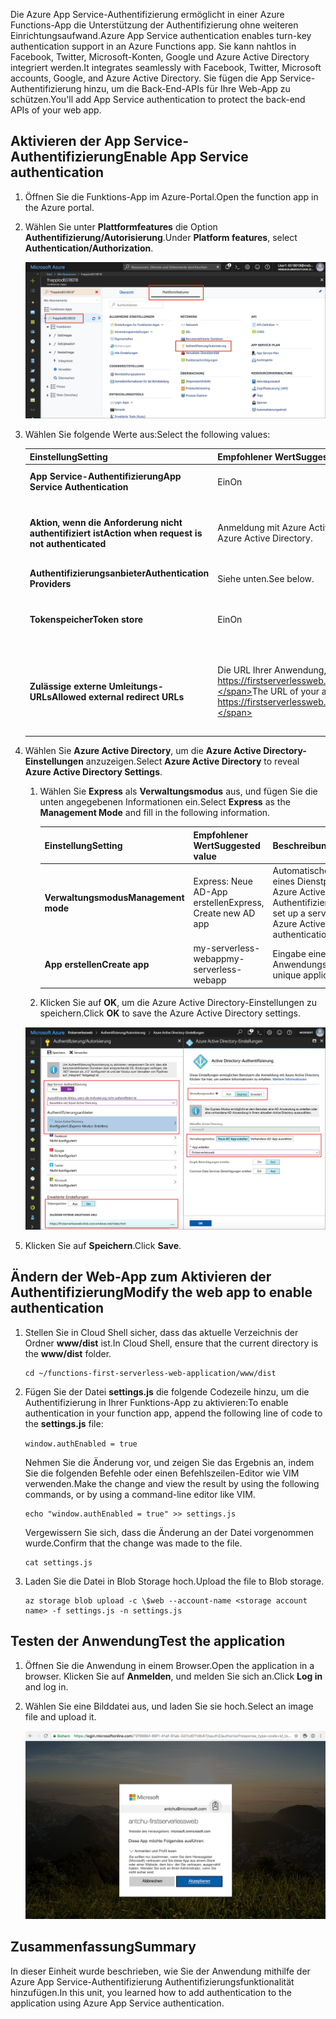 <span data-ttu-id="1950d-101">Die Azure App Service-Authentifizierung ermöglicht in einer Azure Functions-App die Unterstützung der Authentifizierung ohne weiteren Einrichtungsaufwand.</span><span class="sxs-lookup"><span data-stu-id="1950d-101">Azure App Service authentication enables turn-key authentication support in an Azure Functions app.</span></span> <span data-ttu-id="1950d-102">Sie kann nahtlos in Facebook, Twitter, Microsoft-Konten, Google und Azure Active Directory integriert werden.</span><span class="sxs-lookup"><span data-stu-id="1950d-102">It integrates seamlessly with Facebook, Twitter, Microsoft accounts, Google, and Azure Active Directory.</span></span> <span data-ttu-id="1950d-103">Sie fügen die App Service-Authentifizierung hinzu, um die Back-End-APIs für Ihre Web-App zu schützen.</span><span class="sxs-lookup"><span data-stu-id="1950d-103">You'll add App Service authentication to protect the back-end APIs of your web app.</span></span>

## <a name="enable-app-service-authentication"></a><span data-ttu-id="1950d-104">Aktivieren der App Service-Authentifizierung</span><span class="sxs-lookup"><span data-stu-id="1950d-104">Enable App Service authentication</span></span>

1. <span data-ttu-id="1950d-105">Öffnen Sie die Funktions-App im Azure-Portal.</span><span class="sxs-lookup"><span data-stu-id="1950d-105">Open the function app in the Azure portal.</span></span>

1. <span data-ttu-id="1950d-106">Wählen Sie unter **Plattformfeatures** die Option **Authentifizierung/Autorisierung**.</span><span class="sxs-lookup"><span data-stu-id="1950d-106">Under **Platform features**, select **Authentication/Authorization**.</span></span>

    ![Wählen Sie „Authentifizierung und Autorisierung“ aus.](../media/6-authorization.jpg)


1. <span data-ttu-id="1950d-108">Wählen Sie folgende Werte aus:</span><span class="sxs-lookup"><span data-stu-id="1950d-108">Select the following values:</span></span>
    
    | <span data-ttu-id="1950d-109">Einstellung</span><span class="sxs-lookup"><span data-stu-id="1950d-109">Setting</span></span>      |  <span data-ttu-id="1950d-110">Empfohlener Wert</span><span class="sxs-lookup"><span data-stu-id="1950d-110">Suggested value</span></span>   | <span data-ttu-id="1950d-111">Beschreibung</span><span class="sxs-lookup"><span data-stu-id="1950d-111">Description</span></span>                                        |
    | --- | --- | ---|
    | <span data-ttu-id="1950d-112">**App Service-Authentifizierung**</span><span class="sxs-lookup"><span data-stu-id="1950d-112">**App Service Authentication**</span></span> | <span data-ttu-id="1950d-113">Ein</span><span class="sxs-lookup"><span data-stu-id="1950d-113">On</span></span> | <span data-ttu-id="1950d-114">Aktiviert die Authentifizierung.</span><span class="sxs-lookup"><span data-stu-id="1950d-114">Enable authentication.</span></span> |
    | <span data-ttu-id="1950d-115">**Aktion, wenn die Anforderung nicht authentifiziert ist**</span><span class="sxs-lookup"><span data-stu-id="1950d-115">**Action when request is not authenticated**</span></span> | <span data-ttu-id="1950d-116">Anmeldung mit Azure Active Directory.</span><span class="sxs-lookup"><span data-stu-id="1950d-116">Sign in with Azure Active Directory.</span></span> | <span data-ttu-id="1950d-117">Auswahl einer konfigurierte Authentifizierungsmethode (siehe unten).</span><span class="sxs-lookup"><span data-stu-id="1950d-117">Select a configured authentication method (See below).</span></span> |
    | <span data-ttu-id="1950d-118">**Authentifizierungsanbieter**</span><span class="sxs-lookup"><span data-stu-id="1950d-118">**Authentication Providers**</span></span> | <span data-ttu-id="1950d-119">Siehe unten.</span><span class="sxs-lookup"><span data-stu-id="1950d-119">See below.</span></span> | <span data-ttu-id="1950d-120">Siehe unten.</span><span class="sxs-lookup"><span data-stu-id="1950d-120">See below.</span></span> |
    | <span data-ttu-id="1950d-121">**Tokenspeicher**</span><span class="sxs-lookup"><span data-stu-id="1950d-121">**Token store**</span></span> | <span data-ttu-id="1950d-122">Ein</span><span class="sxs-lookup"><span data-stu-id="1950d-122">On</span></span> | <span data-ttu-id="1950d-123">Ermöglicht App Service das Speichern und Verwalten von Token.</span><span class="sxs-lookup"><span data-stu-id="1950d-123">Allow App Service to store and manage tokens.</span></span> |
    | <span data-ttu-id="1950d-124">**Zulässige externe Umleitungs-URLs**</span><span class="sxs-lookup"><span data-stu-id="1950d-124">**Allowed external redirect URLs**</span></span> | <span data-ttu-id="1950d-125">Die URL Ihrer Anwendung, z.B. https://firstserverlessweb.z4.web.core.windows.net/.</span><span class="sxs-lookup"><span data-stu-id="1950d-125">The URL of your application, for example https://firstserverlessweb.z4.web.core.windows.net/.</span></span> | <span data-ttu-id="1950d-126">URLs, an die App Service Anforderungen umleiten darf, nachdem ein Benutzer authentifiziert wurde.</span><span class="sxs-lookup"><span data-stu-id="1950d-126">URLs that App Service is allowed to redirect to, after a user is authenticated.</span></span> |

1. <span data-ttu-id="1950d-127">Wählen Sie **Azure Active Directory**, um die **Azure Active Directory-Einstellungen** anzuzeigen.</span><span class="sxs-lookup"><span data-stu-id="1950d-127">Select **Azure Active Directory** to reveal **Azure Active Directory Settings**.</span></span>

    1. <span data-ttu-id="1950d-128">Wählen Sie **Express** als **Verwaltungsmodus** aus, und fügen Sie die unten angegebenen Informationen ein.</span><span class="sxs-lookup"><span data-stu-id="1950d-128">Select **Express** as the **Management Mode** and fill in the following information.</span></span>
    
        | <span data-ttu-id="1950d-129">Einstellung</span><span class="sxs-lookup"><span data-stu-id="1950d-129">Setting</span></span>      |  <span data-ttu-id="1950d-130">Empfohlener Wert</span><span class="sxs-lookup"><span data-stu-id="1950d-130">Suggested value</span></span>   | <span data-ttu-id="1950d-131">Beschreibung</span><span class="sxs-lookup"><span data-stu-id="1950d-131">Description</span></span>                                        |
        | --- | --- | ---|
        | <span data-ttu-id="1950d-132">**Verwaltungsmodus**</span><span class="sxs-lookup"><span data-stu-id="1950d-132">**Management mode**</span></span> | <span data-ttu-id="1950d-133">Express: Neue AD-App erstellen</span><span class="sxs-lookup"><span data-stu-id="1950d-133">Express, Create new AD app</span></span> | <span data-ttu-id="1950d-134">Automatische Einrichtung eines Dienstprinzipal und der Azure Active Directory-Authentifizierung.</span><span class="sxs-lookup"><span data-stu-id="1950d-134">Automatically set up a service principal and Azure Active Directory authentication.</span></span> |
        | <span data-ttu-id="1950d-135">**App erstellen**</span><span class="sxs-lookup"><span data-stu-id="1950d-135">**Create app**</span></span> | <span data-ttu-id="1950d-136">my-serverless-webapp</span><span class="sxs-lookup"><span data-stu-id="1950d-136">my-serverless-webapp</span></span> | <span data-ttu-id="1950d-137">Eingabe eines eindeutigen Anwendungsnamens.</span><span class="sxs-lookup"><span data-stu-id="1950d-137">Enter a unique application name.</span></span> |
    
    1. <span data-ttu-id="1950d-138">Klicken Sie auf **OK**, um die Azure Active Directory-Einstellungen zu speichern.</span><span class="sxs-lookup"><span data-stu-id="1950d-138">Click **OK** to save the Azure Active Directory settings.</span></span>

    ![„Authentifizierung und Autorisierung“ und „Azure Active Directory-Einstellungen“](../media/6-create-aad.png)


1. <span data-ttu-id="1950d-140">Klicken Sie auf **Speichern**.</span><span class="sxs-lookup"><span data-stu-id="1950d-140">Click **Save**.</span></span>


## <a name="modify-the-web-app-to-enable-authentication"></a><span data-ttu-id="1950d-141">Ändern der Web-App zum Aktivieren der Authentifizierung</span><span class="sxs-lookup"><span data-stu-id="1950d-141">Modify the web app to enable authentication</span></span>

1. <span data-ttu-id="1950d-142">Stellen Sie in Cloud Shell sicher, dass das aktuelle Verzeichnis der Ordner **www/dist** ist.</span><span class="sxs-lookup"><span data-stu-id="1950d-142">In Cloud Shell, ensure that the current directory is the **www/dist** folder.</span></span>

    ```azurecli
    cd ~/functions-first-serverless-web-application/www/dist
    ```

1. <span data-ttu-id="1950d-143">Fügen Sie der Datei **settings.js** die folgende Codezeile hinzu, um die Authentifizierung in Ihrer Funktions-App zu aktivieren:</span><span class="sxs-lookup"><span data-stu-id="1950d-143">To enable authentication in your function app, append the following line of code to the **settings.js** file:</span></span>

    `window.authEnabled = true`

    <span data-ttu-id="1950d-144">Nehmen Sie die Änderung vor, und zeigen Sie das Ergebnis an, indem Sie die folgenden Befehle oder einen Befehlszeilen-Editor wie VIM verwenden.</span><span class="sxs-lookup"><span data-stu-id="1950d-144">Make the change and view the result by using the following commands, or by using a command-line editor like VIM.</span></span>

    ```azurecli
    echo "window.authEnabled = true" >> settings.js
    ```

    <span data-ttu-id="1950d-145">Vergewissern Sie sich, dass die Änderung an der Datei vorgenommen wurde.</span><span class="sxs-lookup"><span data-stu-id="1950d-145">Confirm that the change was made to the file.</span></span>

    ```azurecli
    cat settings.js
    ```

1. <span data-ttu-id="1950d-146">Laden Sie die Datei in Blob Storage hoch.</span><span class="sxs-lookup"><span data-stu-id="1950d-146">Upload the file to Blob storage.</span></span>

    ```azurecli
    az storage blob upload -c \$web --account-name <storage account name> -f settings.js -n settings.js
    ```


## <a name="test-the-application"></a><span data-ttu-id="1950d-147">Testen der Anwendung</span><span class="sxs-lookup"><span data-stu-id="1950d-147">Test the application</span></span>

1. <span data-ttu-id="1950d-148">Öffnen Sie die Anwendung in einem Browser.</span><span class="sxs-lookup"><span data-stu-id="1950d-148">Open the application in a browser.</span></span> <span data-ttu-id="1950d-149">Klicken Sie auf **Anmelden**, und melden Sie sich an.</span><span class="sxs-lookup"><span data-stu-id="1950d-149">Click **Log in** and log in.</span></span>

1. <span data-ttu-id="1950d-150">Wählen Sie eine Bilddatei aus, und laden Sie sie hoch.</span><span class="sxs-lookup"><span data-stu-id="1950d-150">Select an image file and upload it.</span></span>

    ![Anmeldeseite](../media/6-aad-auth.png)
    

## <a name="summary"></a><span data-ttu-id="1950d-152">Zusammenfassung</span><span class="sxs-lookup"><span data-stu-id="1950d-152">Summary</span></span>

<span data-ttu-id="1950d-153">In dieser Einheit wurde beschrieben, wie Sie der Anwendung mithilfe der Azure App Service-Authentifizierung Authentifizierungsfunktionalität hinzufügen.</span><span class="sxs-lookup"><span data-stu-id="1950d-153">In this unit, you learned how to add authentication to the application using Azure App Service authentication.</span></span>